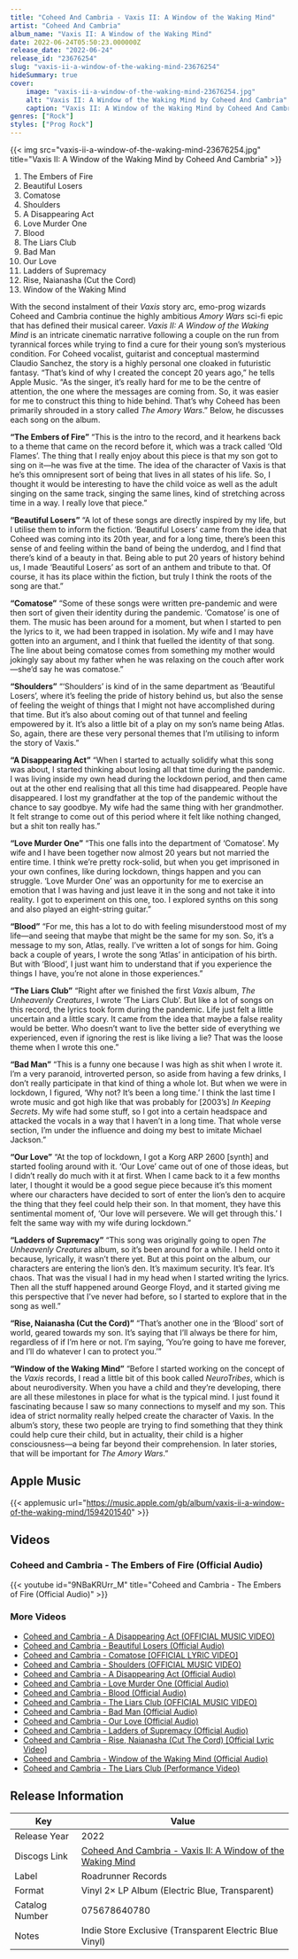 ```yaml
---
title: "Coheed And Cambria - Vaxis II: A Window of the Waking Mind"
artist: "Coheed And Cambria"
album_name: "Vaxis II: A Window of the Waking Mind"
date: 2022-06-24T05:50:23.000000Z
release_date: "2022-06-24"
release_id: "23676254"
slug: "vaxis-ii-a-window-of-the-waking-mind-23676254"
hideSummary: true
cover:
    image: "vaxis-ii-a-window-of-the-waking-mind-23676254.jpg"
    alt: "Vaxis II: A Window of the Waking Mind by Coheed And Cambria"
    caption: "Vaxis II: A Window of the Waking Mind by Coheed And Cambria"
genres: ["Rock"]
styles: ["Prog Rock"]
---
```


{{< img src="vaxis-ii-a-window-of-the-waking-mind-23676254.jpg" title="Vaxis II: A Window of the Waking Mind by Coheed And Cambria" >}}

<!-- section break -->

1. The Embers of Fire
2. Beautiful Losers
3. Comatose
4. Shoulders
5. A Disappearing Act
6. Love Murder One
7. Blood
8. The Liars Club
9. Bad Man
10. Our Love
11. Ladders of Supremacy
12. Rise, Naianasha (Cut the Cord)
13. Window of the Waking Mind

<!-- section break -->


With the second instalment of their <i>Vaxis</i> story arc, emo-prog wizards Coheed and Cambria continue the highly ambitious <i>Amory Wars</i> sci-fi epic that has defined their musical career. <i>Vaxis II: A Window of the Waking Mind</i> is an intricate cinematic narrative following a couple on the run from tyrannical forces while trying to find a cure for their young son’s mysterious condition. For Coheed vocalist, guitarist and conceptual mastermind Claudio Sanchez, the story is a highly personal one cloaked in futuristic fantasy. “That’s kind of why I created the concept 20 years ago,” he tells Apple Music. “As the singer, it’s really hard for me to be the centre of attention, the one where the messages are coming from. So, it was easier for me to construct this thing to hide behind. That’s why Coheed has been primarily shrouded in a story called <i>The Amory Wars</i>.” Below, he discusses each song on the album.

<b>“The Embers of Fire”</b>
“This is the intro to the record, and it hearkens back to a theme that came on the record before it, which was a track called ‘Old Flames’. The thing that I really enjoy about this piece is that my son got to sing on it—he was five at the time. The idea of the character of Vaxis is that he’s this omnipresent sort of being that lives in all states of his life. So, I thought it would be interesting to have the child voice as well as the adult singing on the same track, singing the same lines, kind of stretching across time in a way. I really love that piece.” 

<b>“Beautiful Losers”</b>
“A lot of these songs are directly inspired by my life, but I utilise them to inform the fiction. ‘Beautiful Losers’ came from the idea that Coheed was coming into its 20th year, and for a long time, there’s been this sense of and feeling within the band of being the underdog, and I find that there’s kind of a beauty in that. Being able to put 20 years of history behind us, I made ‘Beautiful Losers’ as sort of an anthem and tribute to that. Of course, it has its place within the fiction, but truly I think the roots of the song are that.”

<b>“Comatose”</b>
“Some of these songs were written pre-pandemic and were then sort of given their identity during the pandemic. ‘Comatose’ is one of them. The music has been around for a moment, but when I started to pen the lyrics to it, we had been trapped in isolation. My wife and I may have gotten into an argument, and I think that fuelled the identity of that song. The line about being comatose comes from something my mother would jokingly say about my father when he was relaxing on the couch after work—she’d say he was comatose.” 

<b>“Shoulders”</b>
“‘Shoulders’ is kind of in the same department as ‘Beautiful Losers’, where it’s feeling the pride of history behind us, but also the sense of feeling the weight of things that I might not have accomplished during that time. But it’s also about coming out of that tunnel and feeling empowered by it. It’s also a little bit of a play on my son’s name being Atlas. So, again, there are these very personal themes that I’m utilising to inform the story of Vaxis.” 

<b>“A Disappearing Act”</b>
“When I started to actually solidify what this song was about, I started thinking about losing all that time during the pandemic. I was living inside my own head during the lockdown period, and then came out at the other end realising that all this time had disappeared. People have disappeared. I lost my grandfather at the top of the pandemic without the chance to say goodbye. My wife had the same thing with her grandmother. It felt strange to come out of this period where it felt like nothing changed, but a shit ton really has.” 

<b>“Love Murder One”</b>
“This one falls into the department of ‘Comatose’. My wife and I have been together now almost 20 years but not married the entire time. I think we’re pretty rock-solid, but when you get imprisoned in your own confines, like during lockdown, things happen and you can struggle. ‘Love Murder One’ was an opportunity for me to exercise an emotion that I was having and just leave it in the song and not take it into reality. I got to experiment on this one, too. I explored synths on this song and also played an eight-string guitar.”

<b>“Blood”</b>
“For me, this has a lot to do with feeling misunderstood most of my life—and seeing that maybe that might be the same for my son. So, it’s a message to my son, Atlas, really. I’ve written a lot of songs for him. Going back a couple of years, I wrote the song ‘Atlas’ in anticipation of his birth. But with ‘Blood’, I just want him to understand that if you experience the things I have, you’re not alone in those experiences.”

<b>“The Liars Club”</b>
“Right after we finished the first <i>Vaxis</i> album, <i>The Unheavenly Creatures</i>, I wrote ‘The Liars Club’. But like a lot of songs on this record, the lyrics took form during the pandemic. Life just felt a little uncertain and a little scary. It came from the idea that maybe a false reality would be better. Who doesn’t want to live the better side of everything we experienced, even if ignoring the rest is like living a lie? That was the loose theme when I wrote this one.” 

<b>“Bad Man”</b>
“This is a funny one because I was high as shit when I wrote it. I’m a very paranoid, introverted person, so aside from having a few drinks, I don’t really participate in that kind of thing a whole lot. But when we were in lockdown, I figured, ‘Why not? It’s been a long time.’ I think the last time I wrote music and got high like that was probably for [2003’s] <i>In Keeping Secrets</i>. My wife had some stuff, so I got into a certain headspace and attacked the vocals in a way that I haven’t in a long time. That whole verse section, I’m under the influence and doing my best to imitate Michael Jackson.”

<b>“Our Love”</b>
“At the top of lockdown, I got a Korg ARP 2600 [synth] and started fooling around with it. ‘Our Love’ came out of one of those ideas, but I didn’t really do much with it at first. When I came back to it a few months later, I thought it would be a good segue piece because it’s this moment where our characters have decided to sort of enter the lion’s den to acquire the thing that they feel could help their son. In that moment, they have this sentimental moment of, ‘Our love will persevere. We will get through this.’ I felt the same way with my wife during lockdown.”

<b>“Ladders of Supremacy”</b>
“This song was originally going to open <i>The Unheavenly Creatures</i> album, so it’s been around for a while. I held onto it because, lyrically, it wasn’t there yet. But at this point on the album, our characters are entering the lion’s den. It’s maximum security. It’s fear. It’s chaos. That was the visual I had in my head when I started writing the lyrics. Then all the stuff happened around George Floyd, and it started giving me this perspective that I’ve never had before, so I started to explore that in the song as well.”

<b>“Rise, Naianasha (Cut the Cord)”</b>
“That’s another one in the ‘Blood’ sort of world, geared towards my son. It’s saying that I’ll always be there for him, regardless of if I’m here or not. I’m saying, ‘You’re going to have me forever, and I’ll do whatever I can to protect you.’” 

<b>“Window of the Waking Mind”</b>
“Before I started working on the concept of the <i>Vaxis</i> records, I read a little bit of this book called <i>NeuroTribes</i>, which is about neurodiversity. When you have a child and they’re developing, there are all these milestones in place for what is the typical mind. I just found it fascinating because I saw so many connections to myself and my son. This idea of strict normality really helped create the character of Vaxis. In the album’s story, these two people are trying to find something that they think could help cure their child, but in actuality, their child is a higher consciousness—a being far beyond their comprehension. In later stories, that will be important for <i>The Amory Wars</i>.”



## Apple Music
{{< applemusic url="https://music.apple.com/gb/album/vaxis-ii-a-window-of-the-waking-mind/1594201540" >}}





## Videos
### Coheed and Cambria - The Embers of Fire (Official Audio)
{{< youtube id="9NBaKRUrr_M" title="Coheed and Cambria - The Embers of Fire (Official Audio)" >}}<br>

### More Videos

- [Coheed and Cambria - A Disappearing Act (OFFICIAL MUSIC VIDEO)](https://www.youtube.com/watch?v=qmMI6fEpxns)
- [Coheed and Cambria - Beautiful Losers (Official Audio)](https://www.youtube.com/watch?v=XZpM_G2i5Uo)
- [Coheed and Cambria - Comatose [OFFICIAL LYRIC VIDEO]](https://www.youtube.com/watch?v=sG940KWNeI8)
- [Coheed and Cambria - Shoulders (OFFICIAL MUSIC VIDEO)](https://www.youtube.com/watch?v=-Tb_v8MFbF8)
- [Coheed and Cambria - A Disappearing Act (Official Audio)](https://www.youtube.com/watch?v=QbmQH2LnuNs)
- [Coheed and Cambria - Love Murder One (Official Audio)](https://www.youtube.com/watch?v=2dgLtjx-ZFg)
- [Coheed and Cambria - Blood (Official Audio)](https://www.youtube.com/watch?v=nP7X8M-ngqU)
- [Coheed and Cambria - The Liars Club (OFFICIAL MUSIC VIDEO)](https://www.youtube.com/watch?v=ltKTHtMmDJQ)
- [Coheed and Cambria - Bad Man (Official Audio)](https://www.youtube.com/watch?v=cOUCJUgVzIw)
- [Coheed and Cambria - Our Love (Official Audio)](https://www.youtube.com/watch?v=7Ka43I-cN7g)
- [Coheed and Cambria - Ladders of Supremacy (Official Audio)](https://www.youtube.com/watch?v=1YNsq20co-o)
- [Coheed and Cambria - Rise, Naianasha (Cut The Cord) [Official Lyric Video]](https://www.youtube.com/watch?v=2BFqmKtLj1s)
- [Coheed and Cambria - Window of the Waking Mind (Official Audio)](https://www.youtube.com/watch?v=WscFSf_OjHA)
- [Coheed and Cambria - The Liars Club (Performance Video)](https://www.youtube.com/watch?v=N-yvF7Lngr8)


## Release Information
|  Key           | Value                                                |
| ---------------| ---------------------------------------------------- |
| Release Year   | 2022                                   |
| Discogs Link   | [Coheed And Cambria - Vaxis II: A Window of the Waking Mind](https://www.discogs.com/release/23676254-Coheed-And-Cambria-Vaxis-II-A-Window-of-the-Waking-Mind) |
| Label          | Roadrunner Records |
| Format         | Vinyl 2× LP Album (Electric Blue, Transparent) |
| Catalog Number | 075678640780 |
| Notes | Indie Store Exclusive (Transparent Electric Blue Vinyl) |